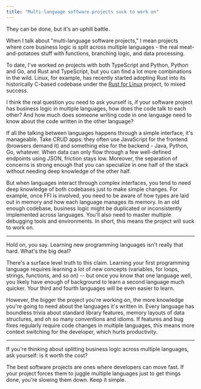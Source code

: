 ```yaml
---
title: "Multi-language software projects suck to work on"
---
```


They can be done, but it's an uphill battle.

When I talk about "multi-language software projects," I mean projects where core business logic is split across multiple languages - the real meat-and-potatoes stuff with functions, branching logic, and data processing.

To date, I've worked on projects with both TypeScript and Python, Python and Go, and Rust and TypeScript, but you can find a lot more combinations in the wild.
Linux, for example, has recently started adopting Rust into its historically C-based codebase under the [Rust for Linux](https://en.wikipedia.org/wiki/Rust_for_Linux) project, to mixed success.

I think the real question you need to ask yourself is, if your software project has business logic in multiple languages, how does the code talk to each other?
And how much does someone writing code in one language need to know about the code written in the other language?

If all the talking between languages happens through a simple interface, it's manageable.
Take CRUD apps: they often use JavaScript for the frontend (browsers demand it) and something else for the backend - Java, Python, Go, whatever.
When data can only flow through a few well-defined endpoints using JSON, friction stays low.
Moreover, the separation of concerns is strong enough that you can specialize in one half of the stack without needing deep knowledge of the other half.

But when languages interact through complex interfaces, you tend to need deep knowledge of both codebases just to make simple changes.
For example, once FFI is involved, you need to be aware of how types are laid out in memory and how each language manages its memory.
In an old enough codebase, business logic might be duplicated or inconsistently implemented across languages.
You'll also need to master multiple debugging tools and environments.
In short, this means the project will suck to work on.

---

Hold on, you say.
Learning new programming languages isn't really that hard.
What's the big deal?

There's a surface level truth to this claim.
Learning your first programming language requires learning a lot of new concepts (variables, for loops, strings, functions, and so on) -- but once you know that one language well, you likely have enough of background to learn a second language much quicker.
Your third and fourth languages will be even easier to learn.

However, the bigger the project you're working on, the more knowledge you're going to need about the languages it's written in.
Every language has boundless trivia about standard library features, memory layouts of data structures, and oh so many conventions and idioms.
If features and bug fixes regularly require code changes in multiple languages, this means more context switching for the developer, which hurts productivity.

---

If you're thinking about splitting business logic across multiple languages, ask yourself: is it worth the cost?

The best software projects are ones where developers can move fast.
If your project forces them to juggle multiple languages just to get things done, you're slowing them down.
Keep it simple.
